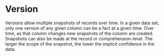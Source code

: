# Version

Versions allow multiple snapshots of records over time.  In a given data set, only one version of any given column can be a fact at a given time.  Over time, as that column changes new snapshots of the column are created.  Snapshots can also be made at the record or comprehension-level.  The larger the scope of the snapshot, the lower the implicit confidence in the data.
